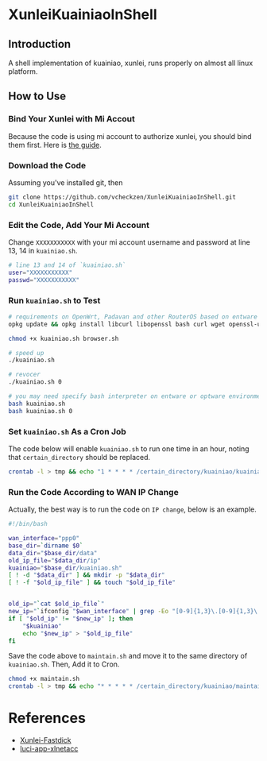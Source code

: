 # XunleiKuainiaoInShell

## Introduction

A shell implementation of kuainiao, xunlei, runs properly on almost all linux platform.

## How to Use

### Bind Your Xunlei with Mi Accout

Because the code is using mi account to authorize xunlei, you should bind them first. Here is [the guide](https://www.crsky.com/zixun/34451.html).

### Download the Code

Assuming you've installed git, then

```bash
git clone https://github.com/vcheckzen/XunleiKuainiaoInShell.git
cd XunleiKuainiaoInShell
```

### Edit the Code, Add Your Mi Account

Change `XXXXXXXXXXX` with your mi account username and password at line 13, 14 in `kuainiao.sh`.

```bash
# line 13 and 14 of `kuainiao.sh`
user="XXXXXXXXXXX"
passwd="XXXXXXXXXXX"
```

### Run `kuainiao.sh` to Test

```bash
# requirements on OpenWrt, Padavan and other RouterOS based on entware or optware environment
opkg update && opkg install libcurl libopenssl bash curl wget openssl-util ca-certificates ca-bundle

chmod +x kuainiao.sh browser.sh

# speed up
./kuainiao.sh

# revocer
./kuainiao.sh 0

# you may need specify bash interpreter on entware or optware environment , cause the bash directory could be /opt/bin/bash, not /bin/bash
bash kuainiao.sh
bash kuainiao.sh 0
```

### Set `kuainiao.sh` As a Cron Job

The code below will enable `kuainiao.sh` to run one time in an hour, noting that `certain_directory` should be replaced.

```bash
crontab -l > tmp && echo "1 * * * * /certain_directory/kuainiao/kuainiao.sh" >> tmp && crontab tmp && rm -f tmp
```

### Run the Code According to WAN IP Change

Actually, the best way is to run the code on `IP change`, below is an example.

```bash
#!/bin/bash

wan_interface="ppp0"
base_dir=`dirname $0`
data_dir="$base_dir/data"
old_ip_file="$data_dir/ip"
kuainiao="$base_dir/kuainiao.sh"
[ ! -d "$data_dir" ] && mkdir -p "$data_dir"
[ ! -f "$old_ip_file" ] && touch "$old_ip_file"


old_ip="`cat $old_ip_file`"
new_ip="`ifconfig "$wan_interface" | grep -Eo "[0-9]{1,3}\.[0-9]{1,3}\.[0-9]{1,3}\.[0-9]{1,3}" | head -1`"
if [ "$old_ip" != "$new_ip" ]; then
    "$kuainiao"
    echo "$new_ip" > "$old_ip_file"
fi
```

Save the code above to `maintain.sh` and move it to the same directory of `kuainiao.sh`. Then, Add it to Cron.

```bash
chmod +x maintain.sh
crontab -l > tmp && echo "* * * * * /certain_directory/kuainiao/maintain.sh" >> tmp && crontab tmp && rm -f tmp
```

# References

- [Xunlei-Fastdick](https://github.com/fffonion/Xunlei-Fastdick)
- [luci-app-xlnetacc](https://github.com/sensec/luci-app-xlnetacc)